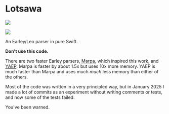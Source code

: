 # Lotsawa

[![](https://img.shields.io/endpoint?url=https%3A%2F%2Fswiftpackageindex.com%2Fapi%2Fpackages%2Fval-lang%2FLotsawa%2Fbadge%3Ftype%3Dswift-versions)](https://swiftpackageindex.com/hylo-lang/Lotsawa)

[![](https://img.shields.io/endpoint?url=https%3A%2F%2Fswiftpackageindex.com%2Fapi%2Fpackages%2Fval-lang%2FLotsawa%2Fbadge%3Ftype%3Dswift-versions)](https://swiftpackageindex.com/hylo-lang/Lotsawa)

An Earley/Leo parser in pure Swift.

**Don't use this code.**

There are two faster Earley parsers, [Marpa](https://jeffreykegler.github.io/Marpa-web-site/), which inspired this work, and [YAEP](https://github.com/vnmakarov/yaep).  Marpa is faster by about 1.5x but uses 10x more memory. YAEP is much faster than Marpa and uses much *much* less memory than either of the others. 

Most of the code was written in a very principled way, but in January 2025 I made a lot of commits as an experiment without writing comments or tests, and now some of the tests failed.

You've been warned.
